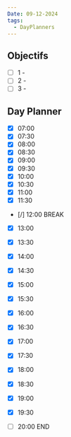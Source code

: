 ```yaml
---
Date: 09-12-2024
tags:
  - DayPlanners
---
```

## Objectifs
- [ ] 1 -
- [ ] 2 -
- [ ] 3 -

## Day Planner

- [x] 07:00 
- [x] 07:30 
- [x] 08:00 
- [x] 08:30 
- [x] 09:00 
- [x] 09:30 
- [x] 10:00 
- [x] 10:30 
- [x] 11:00 
- [x] 11:30 
- [/] 12:00 BREAK


- [x] 13:00 
- [x] 13:30 
- [x] 14:00 
- [x] 14:30 
- [x] 15:00 
- [x] 15:30 
- [x] 16:00 
- [x] 16:30 
- [x] 17:00 
- [x] 17:30 
- [x] 18:00 
- [x] 18:30 
- [x] 19:00 
- [x] 19:30 
- [ ] 20:00 END


